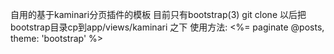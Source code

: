 自用的基于kaminari分页插件的模板
目前只有bootstrap(3)
git clone 以后把bootstrap目录cp到app/views/kaminari 之下
使用方法: <%= paginate @posts, theme: 'bootstrap' %>
